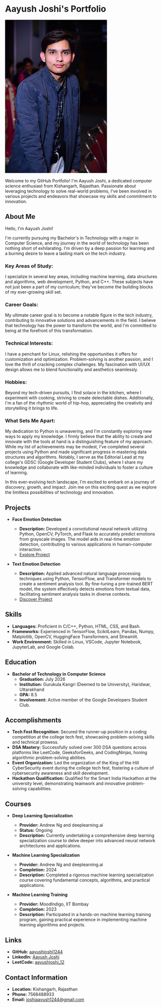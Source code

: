 # Aayush Joshi's Portfolio

<!-- Insert Your Photo Here -->
![Aayush Joshi](DSC_2951.jpg) 

Welcome to my GitHub Portfolio! I'm Aayush Joshi, a dedicated computer science enthusiast from Kishangarh, Rajasthan. Passionate about leveraging technology to solve real-world problems, I've been involved in various projects and endeavors that showcase my skills and commitment to innovation.

## About Me
Hello, I'm Aayush Joshi!

I'm currently pursuing my Bachelor's in Technology with a major in Computer Science, and my journey in the world of technology has been nothing short of exhilarating. I'm driven by a deep passion for learning and a burning desire to leave a lasting mark on the tech industry.

### Key Areas of Study:

I specialize in several key areas, including machine learning, data structures and algorithms, web development, Python, and C++. These subjects have not just been a part of my curriculum; they've become the building blocks of my ever-growing skill set.

### Career Goals:

My ultimate career goal is to become a notable figure in the tech industry, contributing to innovative solutions and advancements in the field. I believe that technology has the power to transform the world, and I'm committed to being at the forefront of this transformation.

### Technical Interests:

I have a penchant for Linux, relishing the opportunities it offers for customization and optimization. Problem-solving is another passion, and I love the thrill of cracking complex challenges. My fascination with UI/UX design allows me to blend functionality and aesthetics seamlessly.

### Hobbies:

Beyond my tech-driven pursuits, I find solace in the kitchen, where I experiment with cooking, striving to create delectable dishes. Additionally, I'm a fan of the rhythmic world of hip-hop, appreciating the creativity and storytelling it brings to life.

### What Sets Me Apart:

My dedication to Python is unwavering, and I'm constantly exploring new ways to apply my knowledge. I firmly believe that the ability to create and innovate with the tools at hand is a distinguishing feature of my approach. While my list of achievements may be modest, I've completed several projects using Python and made significant progress in mastering data structures and algorithms. Notably, I serve as the Editorial Lead at my college's GDSC (Google Developer Student Clubs), where I share my knowledge and collaborate with like-minded individuals to foster a culture of learning.

In this ever-evolving tech landscape, I'm excited to embark on a journey of discovery, growth, and impact. Join me on this exciting quest as we explore the limitless possibilities of technology and innovation.

## Projects
- **Face Emotion Detection**
  - **Description:** Developed a convolutional neural network utilizing Python, OpenCV, PyTorch, and Flask to accurately predict emotions from grayscale images. The model aids in real-time emotion detection, contributing to various applications in human-computer interaction.
  - [Explore Project](#)

- **Text Emotion Detection**
  - **Description:** Applied advanced natural language processing techniques using Python, TensorFlow, and Transformer models to create a sentiment analysis tool. By fine-tuning a pre-trained BERT model, the system effectively detects emotions from textual data, facilitating sentiment analysis tasks in diverse contexts.
  - [Discover Project](#)

## Skills
- **Languages:** Proficient in C/C++, Python, HTML, CSS, and Bash.
- **Frameworks:** Experienced in TensorFlow, ScikitLearn, Pandas, Numpy, Matplotlib, OpenCV, HuggingFace Transformers, and Streamlit.
- **Work Environment:** Skilled in Linux, VSCode, Jupyter Notebook, JupyterLab, and Google Colab.

## Education
- **Bachelor of Technology in Computer Science**
  - **Graduation:** July 2026
  - **Institution:** Gurukula Kangri (Deemed to be University), Haridwar, Uttarakhand
  - **GPA:** 8.5
  - **Involvement:** Active member of the Google Developers Student Club.

## Accomplishments
- **Tech Fest Recognition:** Secured the runner-up position in a coding competition at the college tech fest, showcasing problem-solving skills and technical prowess.
- **DSA Mastery:** Successfully solved over 300 DSA questions across platforms like LeetCode, GeeksforGeeks, and CodingNinjas, honing algorithmic problem-solving abilities.
- **Event Organization:** Led the organization of the King of the Hill CyberSecurity event during the college tech fest, fostering a culture of cybersecurity awareness and skill development.
- **Hackathon Qualification:** Qualified for the Smart India Hackathon at the university level, demonstrating teamwork and innovative problem-solving capabilities.

## Courses
- **Deep Learning Specialization**
  - **Provider:** Andrew Ng and deeplearning.ai
  - **Status:** Ongoing
  - **Description:** Currently undertaking a comprehensive deep learning specialization course to delve deeper into advanced neural network architectures and applications.

- **Machine Learning Specialization**
  - **Provider:** Andrew Ng and deeplearning.ai
  - **Completion:** 2024
  - **Description:** Completed a rigorous machine learning specialization course covering fundamental concepts, algorithms, and practical applications.

- **Machine Learning Training**
  - **Provider:** MoodIndigo, IIT Bombay
  - **Completion:** 2023
  - **Description:** Participated in a hands-on machine learning training program, gaining practical experience in implementing machine learning algorithms and projects.

## Links
- **GitHub:** [aayushjoshi1244](https://github.com/aayushjoshi1244)
- **LinkedIn:** [Aayush Joshi](https://www.linkedin.com/in/aayushjoshi1244)
- **LeetCode:** [aayushjoshi_12](https://leetcode.com.aayushjoshi_12)


## Contact Information
- **Location:** Kishangarh, Rajasthan
- **Phone:** 7568488933
- **Email:** joshiaayush1244@gmail.com

